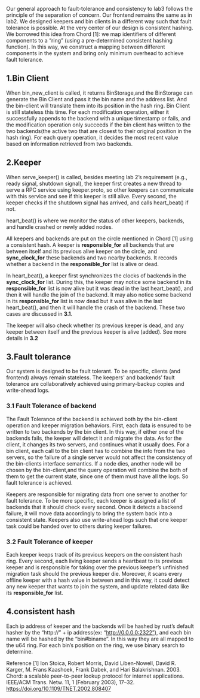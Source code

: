 Our general approach to fault-tolerance and consistency to lab3 follows the principle of the separation of concern. Our frontend remains the same as in lab2. We designed keepers and bin clients in a different way such that fault tolerance is possible. At the very center of our design is consistent hashing. We borrowed this idea from Chord [1]: we map identifiers of different components to a “ring” (using a pre-determined consistent hashing function). In this way, we construct a mapping between different components in the system and bring only minimum overhead to achieve fault tolerance.

## 1.Bin Client

When bin_new_client is called, it returns BinStorage,and the BinStorage can generate the Bin Client and pass it the bin name and the address list. And the bin-client will translate them into its position in the hash ring. Bin Client is still stateless this time. For each modification operation, either it successfully appends to the backend with a unique timestamp or fails, and the modification operation only succeeds if the bin client has written to the two backends(the active two that are closest to their original position in the hash ring). For each query operation, it decides the most recent value based on information retrieved from two backends.

## 2.Keeper

When serve_keeper() is called, besides meeting lab 2’s requirement (e.g., ready signal, shutdown signal), the keeper first creates a new thread to serve a RPC service using keeper.proto, so other keepers can communicate with this service and see if this keeper is still alive. Every second, the keeper checks if the shutdown signal has arrived, and calls heart_beat() if not.

heart_beat() is where we monitor the status of other keepers, backends, and handle crashed or newly added nodes. 

All keepers and backends are put on the circle mentioned in Chord [1] using a consistent hash. A keeper is **responsible_for** all backends that are between itself and its previous alive keeper on the circle, and **sync_clock_for** these backends and two nearby backends. It records whether a backend in the **responsible_for** list is alive or dead.

In heart_beat(), a keeper first synchronizes the clocks of backends in the **sync_clock_for** list. During this, the keeper may notice some backend in its **responsible_for** list is now alive but it was dead in the last heart_beat(), and then it will handle the join of the backend. It may also notice some backend in its **responsible_for** list is now dead but it was alive in the last heart_beat(), and then it will handle the crash of the backend. These two cases are discussed in  **3.1**.

The keeper will also check whether its previous keeper is dead, and any keeper between itself and the previous keeper is alive (added). See more details in **3.2**

## 3.Fault tolerance

Our system is designed to be fault tolerant. To be specific, clients (and frontend) always remain stateless. The keepers' and backends’ fault tolerance are collaboratively achieved using primary-backup copies and write-ahead logs.

### 3.1 Fault Tolerance of backend

The Fault Tolerance of the backend is achieved both by the bin-client operation and keeper migration behaviors. First, each data is ensured to be written to two backends by the bin client. In this way, if either one of the  backends fails, the keeper will detect it and migrate the data. As for the client, it changes its two servers, and continues what it usually does. For a bin client, each call to the bin client has to combine the info from the two servers, so the failure of a single server would  not affect the consistency of the bin-clients interface semantics. If a node dies, another node will be chosen by the bin-client,and the query operation will combine the both of them to get the current state, since one of them must have all the logs. So fault tolerance is achieved. 

Keepers are responsible for migrating data from one server to another for fault tolerance. To be more specific, each keeper is assigned a list of backends that it should check every second. Once it detects a backend failure, it will move data accordingly to bring the system back into a consistent state. Keepers also use write-ahead logs such that one keeper task could be handed over to others during keeper failures.

### 3.2 Fault Tolerance of keeper

Each keeper keeps track of its previous keepers on the consistent hash ring. Every second, each living keeper sends a heartbeat to its previous keeper and is responsible for taking over the previous keeper’s unfinished migration task should the previous keeper die. Moreover, it scans every offline keeper with a hash value in between and in this way, it could detect any new keeper that wants to join the system, and update related data like its **responsible_for** list.

## 4.consistent hash
Each ip address of keeper and the backends will be hashed by rust’s default hasher by the “http://” + ip address(ex: “http://0.0.0.0:2322”), and each bin name will be hashed by the “bin#biname”. In this way they are all mapped to the u64 ring. For each bin’s position on the ring, we use binary search to determine. 

Reference
[1] ​​Ion Stoica, Robert Morris, David Liben-Nowell, David R. Karger, M. Frans Kaashoek, Frank Dabek, and Hari Balakrishnan. 2003. Chord: a scalable peer-to-peer lookup protocol for internet applications. IEEE/ACM Trans. Netw. 11, 1 (February 2003), 17–32. https://doi.org/10.1109/TNET.2002.808407
